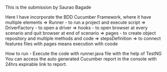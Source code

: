 This is the submission by Saurao Bagade

Here I have incorporate the BDD Cucumber Framework, where it have multiple elements
=> Runner - to run a project and execute script
=> DriverFactory - to open a driver
=> hooks - to open browser at every scenario and quit browser at end of scenario
=> pages - to create object repository and multiple methods and code
=> stepsDefinition => to connect features files with pages means execution with coode

How to run -
Execute the code with runner.java file with the help of TestNG
You can access the auto generated Cucumber report in the console with 24hrs expirable link to report.
